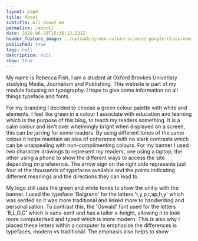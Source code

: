 ```yaml
---
layout: page
title: About
subtitle: All about me
permalink: /about/
date: 2020-06-29T15:36:12.231Z
header_feature_image: ../uploads/green-nature-science-google-classroom-header-3.png
published: true
tags: null
description: null
show: true
---
```

My name is Rebecca Fish, I am a student at Oxford Brookes Univeristy studying Media, Journalism and Publishing. This website is part of my module focusing on typography. I hope to give some information on all things typeface and fonts. 

For my branding I decided to choose a green colour palette with white and elements. I feel like green in a colour I associate with education and learning which is the purpose of this blog, to teach my readers something. It is a calm colour and isn't over whelmingly bright when displayed on a screen, this can be jarring for some readers. By using different tones of the same colour it helps maintain an idea of coherence with no stark contrasts which can be unappealing with non-complimenting colours. For my banner I used two character drawings to represent my readers, one using a laptop, the other using a phone to show the different ways to access the site depending on preference. The arrow sign on the right side represents just four of the thousands of typefaces available and the points indicating different meanings and the directions they can lead to. 

My logo still uses the green and white tones to show the unitiy with the banner. I used the typeface 'Belgrano' for the letters 't,y,p,r,ap,h,y' which was serifed so it was more traditional and linked more to handwriting and personalisation. To contrast this, the 'Oswald' font used for the letters 'B,L,O,G' which is sans-serif and has a taller x-height, allowing it to look more computerised and typed which is more modern. This is also why I placed these letters within a computer to emphasise the differences is typefaces, modern vs traditional. The emphasis also helps to show
